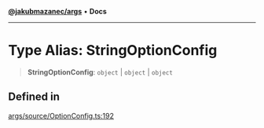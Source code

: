 [**@jakubmazanec/args**](../README.md) • **Docs**

---

# Type Alias: StringOptionConfig

> **StringOptionConfig**: `object` \| `object` \| `object`

## Defined in

[args/source/OptionConfig.ts:192](https://github.com/jakubmazanec/tools/blob/1c4f0471e4ca7ee64c14124101a8ac795175e9bf/packages/args/source/OptionConfig.ts#L192)
